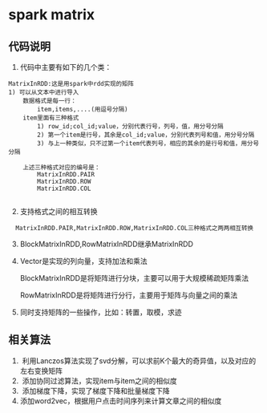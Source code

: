 # spark matrix
## 代码说明
1. 代码中主要有如下的几个类：
```
MatrixInRDD:这是用spark中rdd实现的矩阵
1) 可以从文本中进行导入
    数据格式是每一行：
        item,items,....(用逗号分隔)
    item里面有三种格式
        1) row_id;col_id;value，分别代表行号，列号，值，用分号分隔
        2) 第一个item是行号，其余是col_id;value，分别代表列号和值，用分号分隔
        3) 与上一种类似，只不过第一个item代表列号，相应的其余的是行号和值，用分号分隔
    
    上述三种格式对应的编号是：
        MatrixInRDD.PAIR
        MatrixInRDD.ROW
        MatrixInRDD.COL
    
```
2) 支持格式之间的相互转换

```
  MatrixInRDD.PAIR,MatrixInRDD.ROW,MatrixInRDD.COL三种格式之两两相互转换
```

3) BlockMatrixInRDD,RowMatrixInRDD继承MatrixInRDD

4) Vector是实现的列向量，支持加法和乘法

      BlockMatrixInRDD是将矩阵进行分块，主要可以用于大规模稀疏矩阵乘法

      RowMatrixInRDD是将矩阵进行分行，主要用于矩阵与向量之间的乘法

5) 同时支持矩阵的一些操作，比如：转置，取模，求迹

## 相关算法  
1.  利用Lanczos算法实现了svd分解，可以求前K个最大的奇异值，以及对应的左右变换矩阵  
2.  添加协同过滤算法，实现item与item之间的相似度
3.  添加梯度下降，实现了梯度下降和批量梯度下降
4.  添加word2vec，根据用户点击时间序列来计算文章之间的相似度

